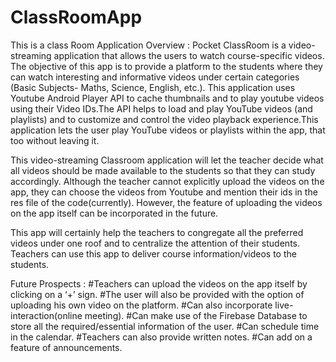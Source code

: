 # ClassRoomApp
This is a class Room Application
Overview :
Pocket ClassRoom is a video-streaming application that allows the users to watch course-specific videos. The objective of this app is to provide a platform to the students where they can watch interesting and informative videos under certain categories (Basic Subjects- Maths, Science, English, etc.). This application uses Youtube Android Player API to cache thumbnails and to play youtube videos using their Video IDs.The API helps to load and play YouTube videos (and playlists) and to customize and control the video playback experience.This application lets the user play YouTube videos or playlists within the app, that too without leaving it.

This video-streaming Classroom application will let the teacher decide what all videos should be made available to the students so that they can study accordingly. Although the teacher cannot explicitly upload the videos on the app, they can choose the videos from Youtube and mention their ids in the res file of the code(currently). However, the feature of uploading the videos on the app itself can be incorporated in the future.

This app will certainly help the teachers to congregate all the preferred videos under one roof and to centralize the attention of their students. Teachers can use this app to deliver course information/videos to the students.

Future Prospects :
#Teachers can upload the videos on the app itself by clicking on a ‘+’ sign.
#The user will also be provided with the option of uploading his own video on the platform. 
#Can also incorporate live-interaction(online meeting).
#Can make use of the Firebase Database to store all the required/essential information of the user.
#Can schedule time in the calendar.
#Teachers can also provide written notes.
#Can add on a feature of announcements.
